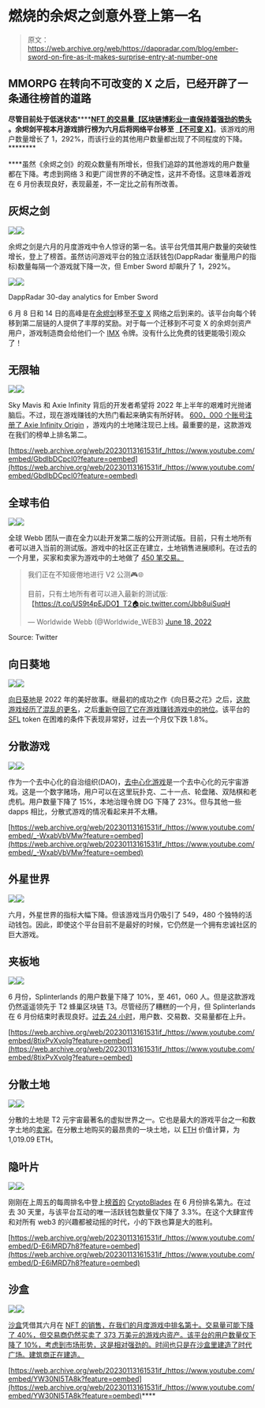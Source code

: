 # 燃烧的余烬之剑意外登上第一名

> 原文：<https://web.archive.org/web/https://dappradar.com/blog/ember-sword-on-fire-as-it-makes-surprise-entry-at-number-one>

## MMORPG 在转向不可改变的 X 之后，已经开辟了一条通往榜首的道路

**尽管目前处于低迷状态**[](https://web.archive.org/web/20230113161531/https://dappradar.com/blog/dappradar-industry-report-may-2022/#DeFi)****[**NFT 的交易量**](https://web.archive.org/web/20230113161531/https://dappradar.com/blog/dappradar-industry-report-may-2022/#Blue-chip)**[**【区块链博彩业一直保持着强劲的势头**](https://web.archive.org/web/20230113161531/https://dappradar.com/blog/dappradar-crypto-games-report-5-blockchain-games-continue-to-defy-the-bear-market) **。余烬剑平视本月游戏排行榜为六月后将网络平台移至** [**【不可变 X】**](https://web.archive.org/web/20230113161531/https://dappradar.com/rankings/protocol/immutablex)**。该游戏的用户数量增长了 1，292%，而该行业的其他用户数量都出现了不同程度的下降。********

 ****虽然《余烬之剑》的观众数量有所增长，但我们追踪的其他游戏的用户数量都在下降。考虑到网络 3 和更广阔世界的不确定性，这并不奇怪。这意味着游戏在 6 月份表现良好，表现最差，不一定比之前有所改善。

## 灰烬之剑

![](img/30c90efd1a6789fd24f8083229b998ec.png)![](img/b2f607276e33cd600b85d83a9ed6b583.png)

余烬之剑是六月的月度游戏中令人惊讶的第一名。该平台凭借其用户数量的突破性增长，登上了榜首。虽然访问游戏平台的独立活跃钱包(DappRadar 衡量用户的指标)数量每隔一个游戏就下降一次，但 Ember Sword 却飙升了 1，292%。

![](img/b09c1f336735d6d1bb5b703c7e2b297f.png)![](img/deb81f5983b6ddf9181173da9581b219.png)

DappRadar 30-day analytics for Ember Sword

6 月 8 日和 14 日的高峰是在[余烬剑](https://web.archive.org/web/20230113161531/https://dappradar.com/polygon/games/ember-sword)移至[不变 X](https://web.archive.org/web/20230113161531/https://dappradar.com/rankings/protocol/immutablex) 网络之后到来的。该平台向每个转移到第二层链的人提供了丰厚的奖励。对于每一个迁移到不可变 X 的余烬剑资产用户，游戏制造商会给他们一个 [IMX](https://web.archive.org/web/20230113161531/https://dappradar.com/hub/token/eth/IMX?from=0xf57e7e7c23978c3caec3c3548e3d615c346e79ff) 令牌。没有什么比免费的钱更能吸引观众了！

## 无限轴

![](img/30c90efd1a6789fd24f8083229b998ec.png)![](img/1a053efe8148217ae87cd7a1c500deb3.png)

Sky Mavis 和 Axie Infinity 背后的开发者希望将 2022 年上半年的艰难时光抛诸脑后。不过，现在游戏赚钱的大热门看起来确实有所好转。 [600，000 个账号注册了 Axie Infinity Origin](https://web.archive.org/web/20230113161531/https://dappradar.com/blog/600000-accounts-have-registered-with-axie-infinity-origin/) ，游戏内的土地赌注现已上线。最重要的是，这款游戏在我们的榜单上排名第二。

[https://web.archive.org/web/20230113161531if_/https://www.youtube.com/embed/GbdlbDCpcI0?feature=oembed](https://web.archive.org/web/20230113161531if_/https://www.youtube.com/embed/GbdlbDCpcI0?feature=oembed)

## 全球韦伯

![](img/30c90efd1a6789fd24f8083229b998ec.png)![](img/2969eed1419fffb5bcadbe758b1c45ff.png)

全球 Webb 团队一直在全力以赴开发第二版的公开测试版。目前，只有土地所有者可以进入当前的测试版。游戏中的社区正在建立，土地销售进展顺利。在过去的一个月里，买家和卖家为游戏中的土地做了 [450 笔交易。](https://web.archive.org/web/20230113161531/https://dappradar.com/hub/nft-explorer/collection/worldwidewebbland/sales-activity)

> 我们正在不知疲倦地进行 V2 公测🎮🌐
> 
> 目前，只有土地所有者可以进入最新的测试版:【https://t.co/US9t4pEJDO】T2🏠pic.twitter.com/Jbb8uiSuqH
> 
> — Worldwide Webb (@Worldwide_WEB3) [June 18, 2022](https://web.archive.org/web/20230113161531/https://twitter.com/Worldwide_WEB3/status/1538116826957238273?ref_src=twsrc%5Etfw)

Source: Twitter

## 向日葵地

![](img/30c90efd1a6789fd24f8083229b998ec.png)![](img/69eb235963242a16449469c5e4a0804a.png)

[向日葵地](https://web.archive.org/web/20230113161531/https://dappradar.com/polygon/games/sunflower-land)是 2022 年的美好故事。继最初的成功之作《向日葵之花》之后，[这款游戏经历了混乱的更名](https://web.archive.org/web/20230113161531/https://dappradar.com/blog/sunflower-land-revived-from-the-ashes-of-sunflower-farmers/)，之后[重新夺回了它在游戏赚钱游戏中的地位](https://web.archive.org/web/20230113161531/https://dappradar.com/blog/sunflower-land-finds-tremendous-success-after-relaunch/)。该平台的 [SFL](https://web.archive.org/web/20230113161531/https://dappradar.com/hub/token/polygon/SFL?from=0xd1f9c58e33933a993a3891f8acfe05a68e1afc05) token 在困难的条件下表现非常好，过去一个月仅下跌 1.8%。

## 分散游戏

![](img/30c90efd1a6789fd24f8083229b998ec.png)![](img/f6f07416e099524e673909718688a5f4.png)

作为一个去中心化的自治组织(DAO)，[去中心化游戏](https://web.archive.org/web/20230113161531/https://dappradar.com/multichain/games/decentral-games)是一个去中心化的元宇宙游戏。这是一个数字赌场，用户可以在这里玩扑克、二十一点、轮盘赌、双陆棋和老虎机。用户数量下降了 15%，本地治理令牌 DG 下降了 23%。但与其他一些 dapps 相比，分散式游戏的情况看起来并不太糟。

[https://web.archive.org/web/20230113161531if_/https://www.youtube.com/embed/_-WxabVbVMw?feature=oembed](https://web.archive.org/web/20230113161531if_/https://www.youtube.com/embed/_-WxabVbVMw?feature=oembed)

## 外星世界

![](img/30c90efd1a6789fd24f8083229b998ec.png)![](img/e2345d778658f30209834785930dae0e.png)

六月，外星世界的指标大幅下降。但该游戏当月仍吸引了 549，480 个独特的活动钱包。因此，即使这个平台目前不是最好的时候，它仍然是一个拥有忠诚社区的巨大游戏。

## 夹板地

![](img/30c90efd1a6789fd24f8083229b998ec.png)![](img/9280e9a488f7ffc2c73778433541b56b.png)

6 月份，Splinterlands 的用户数量下降了 10%，至 461，060 人。但是这款游戏仍然遥遥领先于 T2 蜂巢区块链 T3。尽管经历了糟糕的一个月，但 Splinterlands 在 6 月份结束时表现良好。[过去 24 小时](https://web.archive.org/web/20230113161531/https://dappradar.com/multichain/games/splinterlands)，用户数、交易数、交易量都在上升。

[https://web.archive.org/web/20230113161531if_/https://www.youtube.com/embed/8tixPvXvolg?feature=oembed](https://web.archive.org/web/20230113161531if_/https://www.youtube.com/embed/8tixPvXvolg?feature=oembed)

## 分散土地

![](img/30c90efd1a6789fd24f8083229b998ec.png)![](img/897f10bae6e290a76085dc3213af2cce.png)

分散的土地是 T2 元宇宙最著名的虚拟世界之一。它也是最大的游戏平台之一和数字土地的[卖家](https://web.archive.org/web/20230113161531/https://dappradar.com/hub/nft-explorer/collection/decentraland/sales-activity)。在分散土地购买的最昂贵的一块土地，以 [ETH](https://web.archive.org/web/20230113161531/https://dappradar.com/hub/token/eth/ETH) 价值计算，为 1,019.09 ETH。

## 隐叶片

![](img/30c90efd1a6789fd24f8083229b998ec.png)![](img/04a15fbb00223acdc2eefd46b4062500.png)

刚刚在上周五的每周排名中登上[榜首的](https://web.archive.org/web/20230113161531/https://dappradar.com/blog/cryptoblades-scythes-its-way-to-the-top-of-our-rankings/) [CryptoBlades](https://web.archive.org/web/20230113161531/https://dappradar.com/multichain/games/cryptoblades) 在 6 月份排名第九。在过去 30 天里，与该平台互动的唯一活跃钱包数量仅下降了 3.3%。在这个大肆宣传和对所有 web3 的兴趣都被动摇的时代，小的下跌也算是大的胜利。

[https://web.archive.org/web/20230113161531if_/https://www.youtube.com/embed/D-E6iMRD7h8?feature=oembed](https://web.archive.org/web/20230113161531if_/https://www.youtube.com/embed/D-E6iMRD7h8?feature=oembed)

## 沙盒

![](img/30c90efd1a6789fd24f8083229b998ec.png)![](img/b739b58eddadf88d9908229562b4171a.png)

[沙盒](https://web.archive.org/web/20230113161531/https://dappradar.com/multichain/games/the-sandbox)凭借其六月在 [NFT 的销售，在我们的月度游戏中排名第十。交易量可能下降了 40%，但交易商仍然买卖了 373 万美元的游戏内资产。该平台的用户数量仅下降了 10%，考虑到市场形势，这是相对强劲的。时间也只是在沙盒里建造了时代广场。建筑商正在建造。](https://web.archive.org/web/20230113161531/https://dappradar.com/ethereum/marketplaces/the-sandbox-marketplace)

[https://web.archive.org/web/20230113161531if_/https://www.youtube.com/embed/YW30NI5TA8k?feature=oembed](https://web.archive.org/web/20230113161531if_/https://www.youtube.com/embed/YW30NI5TA8k?feature=oembed)****